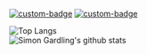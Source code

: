 [![custom-badge](https://img.shields.io/badge/Discord-blueviolet)](https://discordapp.com/users/165947063350198272)
[![custom-badge](https://img.shields.io/badge/Gitlab-orange)](https://gitlab.com/merlinlcb)

![Top Langs](https://github-readme-stats.vercel.app/api/top-langs/?username=merlinlcb&langs_count=10&hide_title=true&hide_border=truelayout=compact&theme=dracula)
<br>
![Simon Gardling's github stats](https://github-readme-stats.vercel.app/api?username=merlinlcb&hide_border=true&hide_title=true&show_icons=true&count_private=true&theme=dracula)
